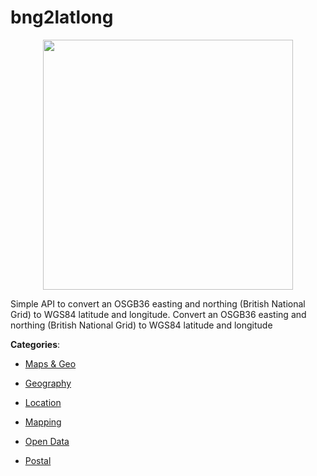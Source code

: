 # bng2latlong
<p align="center">
    <img width="400" src="https://raw.githubusercontent.com/apis-list/apis-list/apis/bng2latlong/logo_256x256.png" />
</p>

Simple API to convert an OSGB36 easting and northing (British National Grid) to WGS84 latitude and longitude. Convert an OSGB36 easting and northing (British National Grid) to WGS84 latitude and longitude



**Categories**:

- [Maps & Geo](https://github.com/apis-list/apis-list#maps-and-geo)

- [Geography](https://github.com/apis-list/apis-list#geography)

- [Location](https://github.com/apis-list/apis-list#location)

- [Mapping](https://github.com/apis-list/apis-list#mapping)

- [Open Data](https://github.com/apis-list/apis-list#open-data)

- [Postal](https://github.com/apis-list/apis-list#postal)



